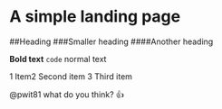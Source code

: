 # A simple landing page
##Heading
###Smaller heading
####Another heading

**Bold text** `code` normal text

1 Item2 Second item
3 Third item

@pwit81 what do you think?
:+1:
